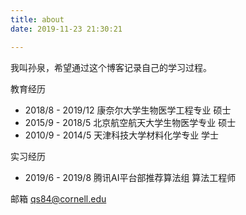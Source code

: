 ```yaml
---
title: about
date: 2019-11-23 21:30:21

---
```


我叫孙泉，希望通过这个博客记录自己的学习过程。

教育经历

- 2018/8 - 2019/12 康奈尔大学生物医学工程专业 硕士 
- 2015/9 - 2018/5 北京航空航天大学生物医学专业 硕士
- 2010/9 - 2014/5 天津科技大学材料化学专业 学士

实习经历

- 2019/6 - 2019/8 腾讯AI平台部推荐算法组 算法工程师

邮箱    qs84@cornell.edu










